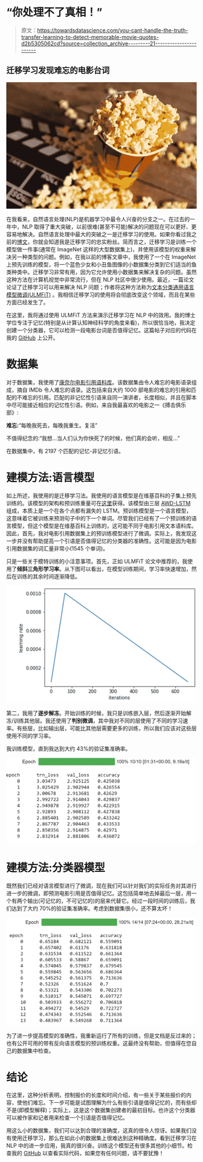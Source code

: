# “你处理不了真相！”

> 原文：<https://towardsdatascience.com/you-cant-handle-the-truth-transfer-learning-to-detect-memorable-movie-quotes-d2b5305062cd?source=collection_archive---------21----------------------->

## 迁移学习发现难忘的电影台词

![](img/a7b25453b1eee769d962726ff2271e83.png)

在我看来，自然语言处理(NLP)是机器学习中最令人兴奋的分支之一。在过去的一年中，NLP 取得了重大突破，以前很难(甚至不可能)解决的问题现在可以更好、更容易地解决。自然语言处理中最大的突破之一是迁移学习的使用。如果你看过我之前的[博文](/does-deep-learning-really-require-big-data-no-13890b014ded)，你就会知道我是迁移学习的忠实粉丝。简而言之，迁移学习是训练一个模型做一件事(通常在 ImageNet 这样的大型数据集上)，并使用该模型的权重来解决另一种类型的问题。例如，在我以前的博客文章中，我使用了一个在 ImageNet 上预先训练的模型，将一个蓝色少女和小丑鱼图像的小数据集分类到它们适当的鱼类种类中。迁移学习非常有用，因为它允许使用小数据集来解决复杂的问题。虽然这种方法在计算机视觉中非常流行，但在 NLP 社区中很少使用。最近，一篇论文论证了迁移学习可以用来解决 NLP 问题；作者将这种方法称为[文本分类通用语言模型微调(ULMFiT)](https://arxiv.org/abs/1801.06146) 。我相信迁移学习的使用将会彻底改变这个领域，而且在某些方面已经发生了。

在这里，我将通过使用 ULMFiT 方法来演示迁移学习在 NLP 中的效用。我的博士学位专注于记忆(特别是从计算认知神经科学的角度来看)，所以很恰当地，我决定创建一个分类器，它可以检测一段电影台词是否值得记忆。这篇帖子对应的代码在我的 [GitHub](https://github.com/zachmonge/movie_quote_memorability) 上公开。

# **数据集**

对于数据集，我使用了[康奈尔电影引用语料库](http://www.cs.cornell.edu/~cristian/memorability.html)。该数据集由令人难忘的电影语录组成，摘自 IMDb 令人难忘的语录。这包括来自大约 1000 部电影的难忘的引用和匹配的不难忘的引用。匹配的非记忆性引语来自同一演讲者，长度相似，并且在脚本中尽可能接近相应的记忆性引语。例如，来自我最喜欢的电影之一《搏击俱乐部》:

**难忘:**“每晚我死去，每晚我重生。复活”

不值得纪念的:“我想…当人们认为你快死了的时候，他们真的会听，相反…”

在数据集中，有 2197 个匹配的记忆-非记忆引语。

# **建模方法:语言模型**

如上所述，我使用的是迁移学习法。我使用的语言模型是在维基百科的子集上预先训练的。该模型的架构和预训练重量可在[这里](http://files.fast.ai/models/wt103/)获得。该模型由三层 [AWD-LSTM](https://arxiv.org/abs/1708.02182) 组成，本质上是一个在各个点都有漏失的 LSTM。预训练模型是一个语言模型，这意味着它被训练来预测句子中的下一个单词。尽管我们已经有了一个预训练的语言模型，但这个模型是在维基百科上训练的，这可能不同于电影引用文本语料库。因此，首先，我对电影引用数据集上的预训练模型进行了微调。实际上，我发现这一步并没有帮助提高一个引语是否值得记忆的分类器的准确性。这可能是因为电影引用数据集的词汇量非常小(1545 个单词)。

只是一些关于模特训练的小注意事项。首先，正如 ULMFiT 论文中推荐的，我使用了**倾斜三角形学习率**。从下图可以看出，在模型训练期间，学习率快速增加，然后在训练的其余时间逐渐降低。

![](img/0bd2b3828bbc2a54518fa5e825adfa14.png)

第二，我用了**逐步解冻**。开始训练的时候，我只是训练嵌入层，然后逐渐开始解冻/训练其他层。我还使用了**判别微调**，其中我对不同的层使用了不同的学习速率。有些层，比如输出层，可能比其他层需要更多的训练，所以我们应该对这些层使用不同的学习率。

我训练模型，直到我达到大约 43%的验证集准确率。

![](img/4055e8242eeab97c1a7d42c6a9a39077.png)

# 建模方法:分类器模型

既然我们已经对语言模型进行了微调，现在我们可以针对我们的实际任务对其进行进一步的微调，即预测电影引用是否值得记忆。这包括简单地去掉最后一层，用一个有两个输出(可记忆的，不可记忆的)的层来代替它。经过一段时间的训练后，我们达到了大约 70%的验证集准确率。考虑到数据集很小，还不算太坏！

![](img/fe205106b61dacd447c4f54db8216d9e.png)

为了进一步提高模型的准确性，我重新运行了所有的训练，但是文档是反过来的；也有公开可用的带有反向语言模型的预训练权重。这最终没有帮助，但值得在您自己的数据集中检查。

# 结论

在这里，这种分析表明，控制报价的长度和时间介绍，有一些关于某些报价的内容，使他们难忘。下一步可能是试图理解为什么有些引语是值得记忆的，而有些却不是(即模型解释)；实际上，这是这个数据集创建者的最初目标。也许这个分类器可以被作家和记者用来检查一个引语是否值得记忆。

用这么小的数据集，我们可以达到合理的准确度，这真的很令人惊讶。如果我们没有使用迁移学习，那么在如此小的数据集上很难达到这种精确度。看到迁移学习在 NLP 中的进一步应用，我真的很兴奋。训练这个模型还有很多其他的小细节。检查我的 [GitHub](https://github.com/zachmonge/movie_quote_memorability) 以查看实际代码，如果您有任何问题，请不要犹豫！
